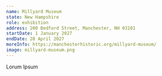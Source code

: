 ```yaml
---
name: Millyard Museum
state: New Hampshire
role: exhibition
address: 200 Bedford Street, Manchester, NH 03101
startDate: 1 January 2027
endDate: 28 April 2027
moreInfo: https://manchesterhistoric.org/millyard-museum/
image: millyard-museum.png
---
```


Lorum Ipsum
